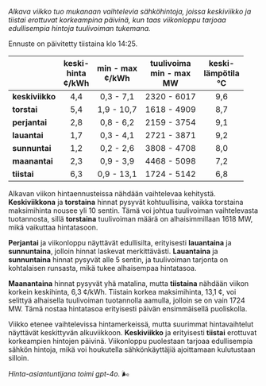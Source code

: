 *Alkava viikko tuo mukanaan vaihtelevia sähköhintoja, joissa keskiviikko ja tiistai erottuvat korkeampina päivinä, kun taas viikonloppu tarjoaa edullisempia hintoja tuulivoiman tukemana.*

Ennuste on päivitetty tiistaina klo 14:25.

|              | keski-<br>hinta<br>¢/kWh | min - max<br>¢/kWh | tuulivoima<br>min - max<br>MW | keski-<br>lämpötila<br>°C |
|:-------------|:----------------:|:----------------:|:-------------:|:-------------:|
| **keskiviikko** |       4,4       |      0,3 - 7,1   |   2320 - 6017  |      9,6      |
| **torstai**     |       5,4       |     1,9 - 10,7   |   1618 - 4909  |      8,7      |
| **perjantai**   |       2,8       |      0,8 - 6,2   |   2159 - 3754  |      9,1      |
| **lauantai**    |       1,7       |      0,3 - 4,1   |   2721 - 3871  |      9,2      |
| **sunnuntai**   |       1,2       |      0,2 - 2,6   |   3808 - 4708  |      8,0      |
| **maanantai**   |       2,3       |      0,9 - 3,9   |   4468 - 5098  |      7,2      |
| **tiistai**     |       6,3       |     0,9 - 13,1   |   1724 - 5142  |      6,8      |

Alkavan viikon hintaennusteissa nähdään vaihtelevaa kehitystä. **Keskiviikkona** ja **torstaina** hinnat pysyvät kohtuullisina, vaikka torstaina maksimihinta nousee yli 10 sentin. Tämä voi johtua tuulivoiman vaihtelevasta tuotannosta, sillä **torstaina** tuulivoiman määrä on alhaisimmillaan 1618 MW, mikä vaikuttaa hintatasoon.

**Perjantai** ja viikonloppu näyttävät edullisilta, erityisesti **lauantaina** ja **sunnuntaina**, jolloin hinnat laskevat merkittävästi. **Lauantaina** ja **sunnuntaina** hinnat pysyvät alle 5 sentin, ja tuulivoiman tarjonta on kohtalaisen runsasta, mikä tukee alhaisempaa hintatasoa.

**Maanantaina** hinnat pysyvät yhä matalina, mutta **tiistaina** nähdään viikon korkein keskihinta, 6,3 ¢/kWh. Tiistain korkea maksimihinta, 13,1 ¢, voi selittyä alhaisella tuulivoiman tuotannolla aamulla, jolloin se on vain 1724 MW. Tämä nostaa hintatasoa erityisesti päivän ensimmäisellä puoliskolla.

Viikko etenee vaihtelevissa hintamerkeissä, mutta suurimmat hintavaihtelut näyttävät keskittyvän alkuviikkoon. **Keskiviikko** ja erityisesti **tiistai** erottuvat korkeampien hintojen päivinä. Viikonloppu puolestaan tarjoaa edullisempia sähkön hintoja, mikä voi houkutella sähkönkäyttäjiä ajoittamaan kulutustaan silloin.

*Hinta-asiantuntijana toimi gpt-4o.* 🌬️
